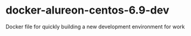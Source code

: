 # docker-alureon-centos-6.9-dev
Docker file for quickly building a new development environment for work
